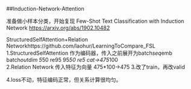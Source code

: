 ##Induction-Network-Attention

准备做小样本分类，开始复现
Few-Shot Text Classification with Induction Network https://arxiv.org/abs/1902.10482

StructuredSelfAttention+Relation Networkhttps://github.com/laohur/LearningToCompare_FSL 
1.StructuredSelfAttention 作为编码器，传入之前展开为batch*seq*emb batch*outdim
    5*50 re95   95*50 re5 cat->475*100  
2.Relation Network 传入特征为向量
    475*100->475
3.改了train，再改valid

4.loss不动，特征编码正常，但关系计算很均匀。
